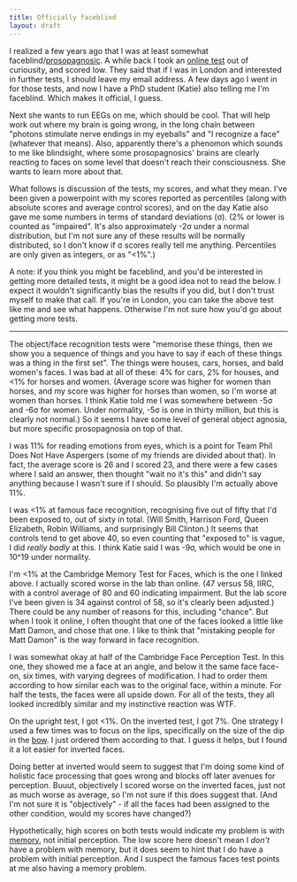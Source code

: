 ```yaml
---
title: Officially faceblind
layout: draft
---
```

I realized a few years ago that I was at least somewhat faceblind/[prosopagnosic](https://en.wikipedia.org/wiki/Prosopagnosia). A while back I took an [online test](http://www.bbk.ac.uk/psychology/psychologyexperiments/experiments/facememorytest/startup.php) out of curiousity, and scored low. They said that if I was in London and interested in further tests, I should leave my email address. A few days ago I went in for those tests, and now I have a PhD student (Katie) also telling me I'm faceblind. Which makes it official, I guess.

Next she wants to run EEGs on me, which should be cool. That will help work out where my brain is going wrong, in the long chain between "photons stimulate nerve endings in my eyeballs" and "I recognize a face" (whatever that means). Also, apparently there's a phenomon which sounds to me like blindsight, where some prosopagnosics' brains are clearly reacting to faces on some level that doesn't reach their consciousness. She wants to learn more about that.

What follows is discussion of the tests, my scores, and what they mean. I've been given a powerpoint with my scores reported as percentiles (along with absolute scores and average control scores), and on the day Katie also gave me some numbers in terms of standard deviations (σ). (2% or lower is counted as "impaired". It's also approximately -2σ under a normal distribution, but I'm not sure any of these results will be normally distributed, so I don't know if σ scores really tell me anything. Percentiles are only given as integers, or as "<1%".)

A note: if you think you might be faceblind, and you'd be interested in getting more detailed tests, it might be a good idea not to read the below. I expect it wouldn't significantly bias the results if you did, but I don't trust myself to make that call. If you're in London, you can take the above test like me and see what happens. Otherwise I'm not sure how you'd go about getting more tests.

---

The object/face recognition tests were "memorise these things, then we show you a sequence of things and you have to say if each of these things was a thing in the first set". The things were houses, cars, horses, and bald women's faces. I was bad at all of these: 4% for cars, 2% for houses, and <1% for horses and women. (Average score was higher for women than horses, and my score was higher for horses than women, so I'm worse at women than horses. I think Katie told me I was somewhere between -5σ and -6σ for women. Under normality, -5σ is one in thirty million, but this is clearly not normal.) So it seems I have some level of general object agnosia, but more specific prosopagnosia on top of that.

I was 11% for reading emotions from eyes, which is a point for Team Phil Does Not Have Aspergers (some of my friends are divided about that). In fact, the average score is 26 and I scored 23, and there were a few cases where I said an answer, then thought "wait no it's this" and didn't say anything because I wasn't sure if I should. So plausibly I'm actually above 11%.

I was <1% at famous face recognition, recognising five out of fifty that I'd been exposed to, out of sixty in total. (Will Smith, Harrison Ford, Queen Elizabeth, Robin Williams, and surprisingly Bill Clinton.) It seems that controls tend to get above 40, so even counting that "exposed to" is vague, I did *really badly* at this. I think Katie said I was -9σ, which would be one in 10^19 under normality.

I'm <1% at the Cambridge Memory Test for Faces, which is the one I linked above. I actually scored worse in the lab than online. (47 versus 58, IIRC, with a control average of 80 and 60 indicating impairment. But the lab score I've been given is 34 against control of 58, so it's clearly been adjusted.) There could be any number of reasons for this, including "chance". But when I took it online, I often thought that one of the faces looked a little like Matt Damon, and chose that one. I like to think that "mistaking people for Matt Damon" is the way forward in face recognition.

I was somewhat okay at half of the Cambridge Face Perception Test. In this one, they showed me a face at an angle, and below it the same face face-on, six times, with varying degrees of modification. I had to order them according to how similar each was to the original face, within a minute. For half the tests, the faces were all upside down. For all of the tests, they all looked incredibly similar and my instinctive reaction was WTF.

On the upright test, I got <1%. On the inverted test, I got 7%. One strategy I used a few times was to focus on the lips, specifically on the size of the dip in the [bow](https://en.wikipedia.org/wiki/Cupid%27s_bow). I just ordered them according to that. I guess it helps, but I found it a lot easier for inverted faces.

Doing better at inverted would seem to suggest that I'm doing some kind of holistic face processing that goes wrong and blocks off later avenues for perception. Buuut, objectively I scored worse on the inverted faces, just not as much worse as average, so I'm not sure if this does suggest that. (And I'm not sure it is "objectively" - if all the faces had been assigned to the other condition, would my scores have changed?)

Hypothetically, high scores on both tests would indicate my problem is with [memory](https://en.wikipedia.org/wiki/Prosopamnesia), not initial perception. The low score here doesn't mean I *don't* have a problem with memory, but it does seem to hint that I do have a problem with initial perception. And I suspect the famous faces test points at me also having a memory problem.

